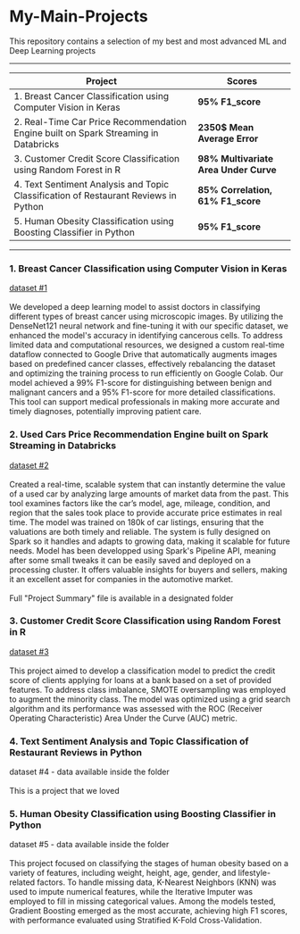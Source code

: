 # My-Main-Projects
This repository contains a selection of my best and most advanced ML and Deep Learning projects

---

| **Project** | **Scores** |
|---|---|
| 1. Breast Cancer Classification using Computer Vision in Keras | **95% F1_score** |
| 2. Real-Time Car Price Recommendation Engine built on Spark Streaming in Databricks | **2350$ Mean Average Error** |
| 3. Customer Credit Score Classification using Random Forest in R | **98% Multivariate Area Under Curve** |
| 4. Text Sentiment Analysis and Topic Classification of Restaurant Reviews in Python | **85% Correlation, 61% F1_score** |
| 5. Human Obesity Classification using Boosting Classifier in Python | **95% F1_score** |

---

### **1. Breast Cancer Classification using Computer Vision in Keras** 
[dataset #1](https://web.inf.ufpr.br/vri/databases/breast-cancer-histopathological-database-breakhis) \
 \
We developed a deep learning model to assist doctors in classifying different types of breast cancer using microscopic images. By utilizing the DenseNet121 neural network and fine-tuning it with our specific dataset, we enhanced the model's accuracy in identifying cancerous cells. To address limited data and computational resources, we designed a custom real-time dataflow connected to Google Drive that automatically augments images based on predefined cancer classes, effectively rebalancing the dataset and optimizing the training process to run efficiently on Google Colab. Our model achieved a 99% F1-score for distinguishing between benign and malignant cancers and a 95% F1-score for more detailed classifications. This tool can support medical professionals in making more accurate and timely diagnoses, potentially improving patient care.

### **2. Used Cars Price Recommendation Engine built on Spark Streaming in Databricks** 
[dataset #2](https://www.kaggle.com/datasets/austinreese/craigslist-carstrucks-data) \
 \
Created a real-time, scalable system that can instantly determine the value of a used car by analyzing large amounts of market data from the past. This tool examines factors like the car’s model, age, mileage, condition, and region that the sales took place to provide accurate price estimates in real time. The model was trained on 180k of car listings, ensuring that the valuations are both timely and reliable. The system is fully designed on Spark so it handles and adapts to growing data, making it scalable for future needs. Model has been developped using Spark's Pipeline API, meaning after some small tweaks it can be easily saved and deployed on a processing cluster. It offers valuable insights for buyers and sellers, making it an excellent asset for companies in the automotive market. \
\
Full "Project Summary" file is available in a designated folder 


### **3. Customer Credit Score Classification using Random Forest in R** 
[dataset #3](https://www.kaggle.com/datasets/parisrohan/credit-score-classification) \
 \
This project aimed to develop a classification model to predict the credit score of clients applying for loans at a bank based on a set of provided features. To address class imbalance, SMOTE oversampling was employed to augment the minority class. The model was optimized using a grid search algorithm and its performance was assessed with the ROC (Receiver Operating Characteristic) Area Under the Curve (AUC) metric.

### **4. Text Sentiment Analysis and Topic Classification of Restaurant Reviews in Python** 
dataset #4 - data available inside the folder \
 \
 This is a project that we loved

### **5. Human Obesity Classification using Boosting Classifier in Python** 
dataset #5 - data available inside the folder \
\
This project focused on classifying the stages of human obesity based on a variety of features, including weight, height, age, gender, and lifestyle-related factors. To handle missing data, K-Nearest Neighbors (KNN) was used to impute numerical features, while the Iterative Imputer was employed to fill in missing categorical values. Among the models tested, Gradient Boosting emerged as the most accurate, achieving high F1 scores, with performance evaluated using Stratified K-Fold Cross-Validation.
